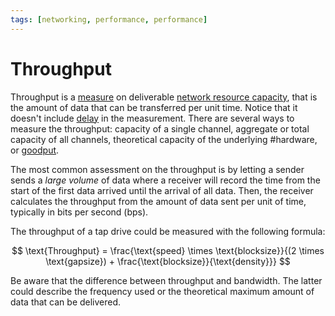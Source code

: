 ```yaml
---
tags: [networking, performance, performance]
---
```


# Throughput

Throughput is a [measure](202304111951.md) on deliverable [network resource capacity](202304191208.md),
that is the amount of data that can be transferred per unit time. Notice that it
doesn't include [delay](202304111955.md) in the measurement. There are several
ways to measure the throughput: capacity of a single channel, aggregate or total
capacity of all channels, theoretical capacity of the underlying #hardware, or
[goodput](202304191204.md).

The most common assessment on the throughput is by letting a sender sends a
*large volume* of data where a receiver will record the time from the start of
the first data arrived until the arrival of all data. Then, the receiver
calculates the throughput from the amount of data sent per unit of time,
typically in bits per second (bps).

The throughput of a tap drive could be measured with the following formula:

$$
\text{Throughput} = \frac{\text{speed} \times \text{blocksize}}{(2 \times
\text{gapsize}) + \frac{\text{blocksize}}{\text{density}}}
$$

Be aware that the difference between throughput and bandwidth. The latter could
describe the frequency used or the theoretical maximum amount of data that can
be delivered.

